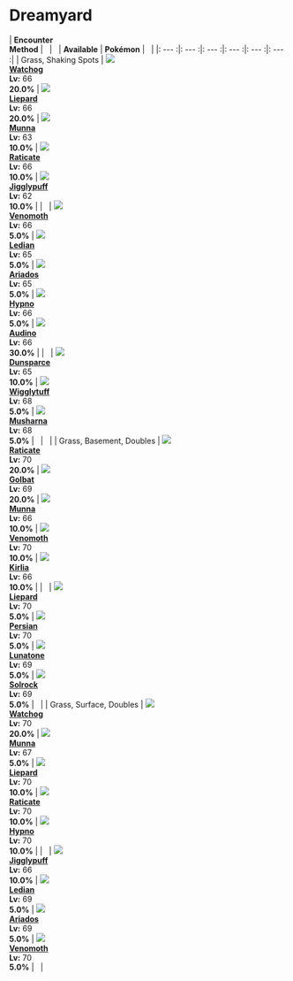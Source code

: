 # Dreamyard

| __Encounter<br>Method__ | &nbsp; | &nbsp; | __Available__ | __Pokémon__ | &nbsp; |
|: --- :|: --- :|: --- :|: --- :|: --- :|: --- :|
| Grass, Shaking Spots | ![][505] <br> __[Watchog]__ <br> __Lv:__ 66 <br> __20.0%__ | ![][510] <br> __[Liepard]__ <br> __Lv:__ 66 <br> __20.0%__ | ![][517] <br> __[Munna]__ <br> __Lv:__ 63 <br> __10.0%__ | ![][20] <br> __[Raticate]__ <br> __Lv:__ 66 <br> __10.0%__ | ![][39] <br> __[Jigglypuff]__ <br> __Lv:__ 62 <br> __10.0%__ |
| &nbsp; | ![][49] <br> __[Venomoth]__ <br> __Lv:__ 66 <br> __5.0%__ | ![][166] <br> __[Ledian]__ <br> __Lv:__ 65 <br> __5.0%__ | ![][168] <br> __[Ariados]__ <br> __Lv:__ 65 <br> __5.0%__ | ![][97] <br> __[Hypno]__ <br> __Lv:__ 66 <br> __5.0%__ | ![][531] <br> __[Audino]__ <br> __Lv:__ 66 <br> __30.0%__ |
| &nbsp; | ![][206] <br> __[Dunsparce]__ <br> __Lv:__ 65 <br> __10.0%__ | ![][40] <br> __[Wigglytuff]__ <br> __Lv:__ 68 <br> __5.0%__ | ![][518] <br> __[Musharna]__ <br> __Lv:__ 68 <br> __5.0%__ | &nbsp; | &nbsp; |
| Grass, Basement, Doubles | ![][20] <br> __[Raticate]__ <br> __Lv:__ 70 <br> __20.0%__ | ![][42] <br> __[Golbat]__ <br> __Lv:__ 69 <br> __20.0%__ | ![][517] <br> __[Munna]__ <br> __Lv:__ 66 <br> __10.0%__ | ![][49] <br> __[Venomoth]__ <br> __Lv:__ 70 <br> __10.0%__ | ![][281] <br> __[Kirlia]__ <br> __Lv:__ 66 <br> __10.0%__ |
| &nbsp; | ![][510] <br> __[Liepard]__ <br> __Lv:__ 70 <br> __5.0%__ | ![][53] <br> __[Persian]__ <br> __Lv:__ 70 <br> __5.0%__ | ![][337] <br> __[Lunatone]__ <br> __Lv:__ 69 <br> __5.0%__ | ![][338] <br> __[Solrock]__ <br> __Lv:__ 69 <br> __5.0%__ | &nbsp; |
| Grass, Surface, Doubles | ![][505] <br> __[Watchog]__ <br> __Lv:__ 70 <br> __20.0%__ | ![][517] <br> __[Munna]__ <br> __Lv:__ 67 <br> __5.0%__ | ![][510] <br> __[Liepard]__ <br> __Lv:__ 70 <br> __10.0%__ | ![][20] <br> __[Raticate]__ <br> __Lv:__ 70 <br> __10.0%__ | ![][97] <br> __[Hypno]__ <br> __Lv:__ 70 <br> __10.0%__ |
| &nbsp; | ![][39] <br> __[Jigglypuff]__ <br> __Lv:__ 66 <br> __10.0%__ | ![][166] <br> __[Ledian]__ <br> __Lv:__ 69 <br> __5.0%__ | ![][168] <br> __[Ariados]__ <br> __Lv:__ 69 <br> __5.0%__ | ![][49] <br> __[Venomoth]__ <br> __Lv:__ 70 <br> __5.0%__ | &nbsp; |


[505]: ../img/animated/505.gif
[Watchog]: ../../pokemons/505/
[510]: ../img/animated/510.gif
[Liepard]: ../../pokemons/510/
[517]: ../img/animated/517.gif
[Munna]: ../../pokemons/517/
[20]: ../img/animated/20.gif
[Raticate]: ../../pokemons/020/
[39]: ../img/animated/39.gif
[Jigglypuff]: ../../pokemons/039/
[49]: ../img/animated/49.gif
[Venomoth]: ../../pokemons/049/
[166]: ../img/animated/166.gif
[Ledian]: ../../pokemons/166/
[168]: ../img/animated/168.gif
[Ariados]: ../../pokemons/168/
[97]: ../img/animated/97.gif
[Hypno]: ../../pokemons/097/
[531]: ../img/animated/531.gif
[Audino]: ../../pokemons/531/
[206]: ../img/animated/206.gif
[Dunsparce]: ../../pokemons/206/
[40]: ../img/animated/40.gif
[Wigglytuff]: ../../pokemons/040/
[518]: ../img/animated/518.gif
[Musharna]: ../../pokemons/518/
[42]: ../img/animated/42.gif
[Golbat]: ../../pokemons/042/
[281]: ../img/animated/281.gif
[Kirlia]: ../../pokemons/281/
[53]: ../img/animated/53.gif
[Persian]: ../../pokemons/053/
[337]: ../img/animated/337.gif
[Lunatone]: ../../pokemons/337/
[338]: ../img/animated/338.gif
[Solrock]: ../../pokemons/338/